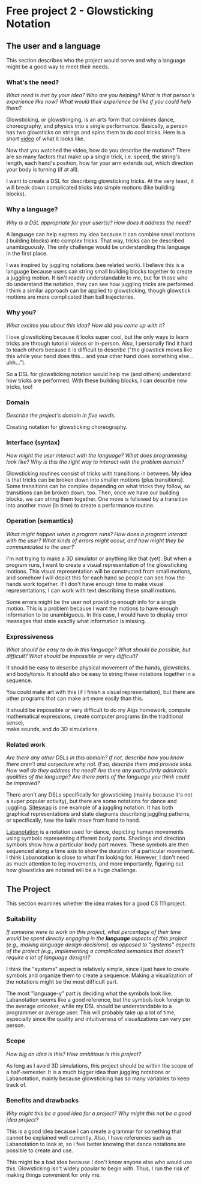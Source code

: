 # Free project 2 - Glowsticking Notation


## The user and a language
This section describes who the project would serve and why a language might be a
good way to meet their needs.


### What's the need?
_What need is met by your idea? Who are you helping? What is that person's
experience like now? What would their experience be like if you could help 
them?_

Glowsticking, or glowstringing, is an arts form that combines dance, 
choreography, and physics into a single performance. Basically, a person has 
two glowsticks on strings and spins them to do cool tricks. Here is a short 
[video](https://www.youtube.com/watch?v=VDdSLuj3CiI#t=15s) of what it looks 
like.

Now that you watched the video, how do you describe the motions? There are so 
many factors that make up a single trick, i.e. speed, the string's length, each 
hand's position, how far your arm extends out, which direction your body is 
turning (if at all). 

I want to create a DSL for describing glowsticking tricks. At the very least, 
it will break down complicated tricks into simple motions (like building 
blocks).


### Why a language?
_Why is a DSL appropriate for your user(s)? How does it address the need?_

A language can help express my idea because it can combine small motions (
building blocks) into complex tricks. That way, tricks can be described 
unambiguously. The only challenge would be understanding this language in the 
first place. 

I was inspired by juggling notations (see related work). I believe this is a 
language because users can string small building blocks together to create a 
juggling motion. It isn't readily understandable to me, but for those who do 
understand the notation, they can see how juggling tricks are performed. I 
think a similar approach can be applied to glowsticking, though glowstick 
motions are more complicated than ball trajectories.


### Why you?
_What excites you about this idea? How did you come up with it?_

I love glowsticking because it looks super cool, but the only ways to learn 
tricks are through tutorial videos or in-person. Also, I personally find it 
hard to teach others because it is difficult to describe ("the glowstick moves 
like this while your hand does this... and your other hand does something 
else... uhh..."). 

So a DSL for glowsticking notation would help me (and others) understand how 
tricks are performed. With these building blocks, I can describe new tricks, 
too!


### Domain
_Describe the project's domain in five words._

Creating notation for glowsticking choreography.


### Interface (syntax)
_How might the user interact with the language? What does programming look 
like? Why is this the right way to interact with the problem domain?_ 

Glowsticking routines consist of tricks with transitions in between. My idea is 
that tricks can be broken down into smaller motions (plus transitions). Some 
transitions can be complex depending on what tricks they follow, so transitions 
can be broken down, too. Then, once we have our building blocks, we can string 
them together. One move is followed by a transition into another move (in time) 
to create a performance routine.


### Operation (semantics)
_What might happen when a program runs? How does a program interact with the
user? What kinds of errors might occur, and how might they be communicated to
the user?_

I'm not trying to make a 3D simulator or anything like that (yet). But when a 
program runs, I want to create a visual representation of the glowsticking 
motions. This visual representation will be constructed from small motions, and 
somehow I will depict this for each hand so people can see how the hands work 
together. If I don't have enough time to make visual representations, I can 
work with text describing these small motions.

Some errors might be the user not providing enough info for a single motion. 
This is a problem because I want the motions to have enough information to be 
unambiguous. In this case, I would have to display error messages that state 
exactly what information is missing.


### Expressiveness
_What should be easy to do in this language? What should be possible, but
difficult? What should be impossible or very difficult?_

It should be easy to describe physical movement of the hands, glowsticks, and 
body/torso. It should also be easy to string these notations together in a 
sequence.

You could make art with this (if I finish a visual representation), but there 
are other programs that can make art more easily than this.

It should be impossible or very difficult to do my Algs homework, compute 
mathematical expressions, create computer programs (in the traditional sense),  
make sounds, and do 3D simulations.


### Related work
_Are there any other DSLs in this domain? If not, describe how you know there
aren't and conjecture why not. If so, describe them and provide links. How well 
do they address the need? Are there any particularly admirable qualities of the
language? Are there parts of the language you think could be improved?_

There aren't any DSLs specifically for glowsticking (mainly because it's not a 
super popular activity), but there are some notations for dance and juggling. 
[Siteswap](https://en.wikipedia.org/wiki/Siteswap) is one example of a juggling 
notation. It has both graphical representations and state diagrams describing 
juggling patterns, or specifically, how the balls move from hand to hand.

[Labanotation](https://en.wikipedia.org/wiki/Labanotation) is a notation used 
for dance, depicting human movements using symbols representing different body 
parts. Shadings and direction symbols show how a particular body part moves. 
These symbols are then sequenced along a time axis to show the duration of a 
particular movement. I think Labanotation is close to what I'm looking for. 
However, I don't need as much attention to leg movements, and more importantly, 
figuring out how glowsticks are notated will be a huge challenge.


## The Project
This section examines whether the idea makes for a good CS 111 project.


### Suitability
_If someone were to work on this project, what percentage of their time would be
spent directly engaging in the **language** aspects of this project (e.g.,
making language design decisions), as opposed to "systems" aspects of the
project (e.g., implementing a complicated semantics that doesn't require a lot
of language design)?_

I think the "systems" aspect is relatively simple, since I just have to create 
symbols and organize them to create a sequence. Making a visualization of the 
notations might be the most difficult part.

The most "language-y" part is deciding what the symbols look like. Labanotation 
seems like a good reference, but the symbols look foreign to the average 
onlooker, while my DSL should be understandable to a programmer or average user. 
This will probably take up a lot of time, especially since the quality and 
intuitiveness of visualizations can vary per person.


### Scope
_How big an idea is this? How ambitious is this project?_

As long as I avoid 3D simulations, this project should be within the scope of a 
half-semester. It is a much bigger idea than juggling notations or 
Labanotation, mainly because glowsticking has so many variables to keep track 
of. 


### Benefits and drawbacks
_Why might this be a good idea for a project? Why might this not be a good idea 
project?_

This is a good idea because I can create a grammar for something that cannot be 
explained well currently. Also, I have references such as Labanotation to look 
at, so I feel better knowing that dance notations are possible to create and 
use.

This might be a bad idea because I don't know anyone else who would use this. 
Glowsticking isn't widely popular to begin with. Thus, I run the risk of making 
things convenient for only me.

